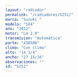 ```yaml
---
layout: "radiador"
permalink: "/radiadores/5251/"
marca: "Suzuki "
modelo: "SX4"
ano: "2012"
motor: "L4 2.0"
transmision: "Automática"
parte: "438500"
clima: "Con clima"
alto: "14 3/4"
ancho: "27 15/16"
observaciones: ""
id: "5251"
---
```


